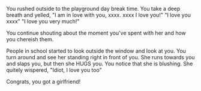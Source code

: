 You rushed outside to the playground day break time. You take a deep breath and yelled, "I am in love with you, xxxx. xxxx I love you!" "I love you xxxx" "I love you very much!" 

You continue shouting about the moment you've spent with her and how you chereish them.

People in school started to look outside the window and look at you. You turn around and see her standing right in front of you. She runs towards you and slaps you, but then she HUGS you. You notice that she is blushing. She quitely wispered, "Idiot, I love you too"

Congrats, you got a girlfriend!